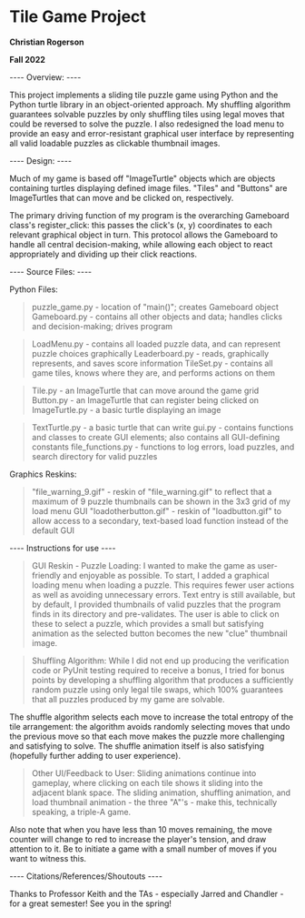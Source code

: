 # Tile Game Project

**Christian Rogerson**

**Fall 2022**

---- Overview: ----

This project implements a sliding tile puzzle game using Python and the Python turtle library in an object-oriented approach.  My shuffling algorithm guarantees solvable puzzles by only shuffling tiles using legal moves that could be reversed to solve the puzzle.  I also redesigned the load menu to provide an easy and error-resistant graphical user interface by representing all valid loadable puzzles as clickable thumbnail images.

---- Design: ----

Much of my game is based off "ImageTurtle" objects which are objects containing turtles displaying defined image files.  "Tiles" and "Buttons" are ImageTurtles that can move and be clicked on, respectively.

The primary driving function of my program is the overarching Gameboard class's register_click: this passes the click's (x, y) coordinates to each relevant graphical object in turn.  This protocol allows the Gameboard to handle all central decision-making, while allowing each object to react appropriately and dividing up their click reactions.

---- Source Files: ----

Python Files:
> puzzle_game.py - location of "main()"; creates Gameboard object
> Gameboard.py - contains all other objects and data; handles clicks and decision-making; drives program

> LoadMenu.py - contains all loaded puzzle data, and can represent puzzle choices graphically
> Leaderboard.py - reads, graphically represents, and saves score information
> TileSet.py - contains all game tiles, knows where they are, and performs actions on them

> Tile.py - an ImageTurtle that can move around the game grid
> Button.py - an ImageTurtle that can register being clicked on
> ImageTurtle.py - a basic turtle displaying an image

> TextTurtle.py - a basic turtle that can write
> gui.py - contains functions and classes to create GUI elements; also contains all GUI-defining constants
> file_functions.py - functions to log errors, load puzzles, and search directory for valid puzzles

Graphics Reskins:
> "file_warning_9.gif" - reskin of "file_warning.gif" to reflect that a maximum of 9 puzzle thumbnails can be shown in the 3x3 grid of my load menu GUI
> "loadotherbutton.gif" - reskin of "loadbutton.gif" to allow access to a secondary, text-based load function instead of the default GUI

---- Instructions for use ----

> GUI Reskin - Puzzle Loading:
I wanted to make the game as user-friendly and enjoyable as possible.  To start, I added a graphical loading menu when loading a puzzle.  This requires fewer user actions as well as avoiding unnecessary errors.  Text entry is still available, but by default, I provided thumbnails of valid puzzles that the program finds in its directory and pre-validates.  The user is able to click on these to select a puzzle, which provides a small but satisfying animation as the selected button becomes the new "clue" thumbnail image.

> Shuffling Algorithm:
While I did not end up producing the verification code or PyUnit testing required to receive a bonus, I tried for bonus points by developing a shuffling algorithm that produces a sufficiently random puzzle using only legal tile swaps, which 100% guarantees that all puzzles produced by my game are solvable.

The shuffle algorithm selects each move to increase the total entropy of the tile arrangement: the algorithm avoids randomly selecting moves that undo the previous move so that each move makes the puzzle more challenging and satisfying to solve.  The shuffle animation itself is also satisfying (hopefully further adding to user experience).  

> Other UI/Feedback to User:
Sliding animations continue into gameplay, where clicking on each tile shows it sliding into the adjacent blank space.  The sliding animation, shuffling animation, and load thumbnail animation - the three "A"'s - make this, technically speaking, a triple-A game.

Also note that when you have less than 10 moves remaining, the move counter will change to red to increase the player's tension, and draw attention to it.  Be to initiate a game with a small number of moves if you want to witness this.

---- Citations/References/Shoutouts ----

Thanks to Professor Keith and the TAs - especially Jarred and Chandler - for a great semester!  See you in the spring!
